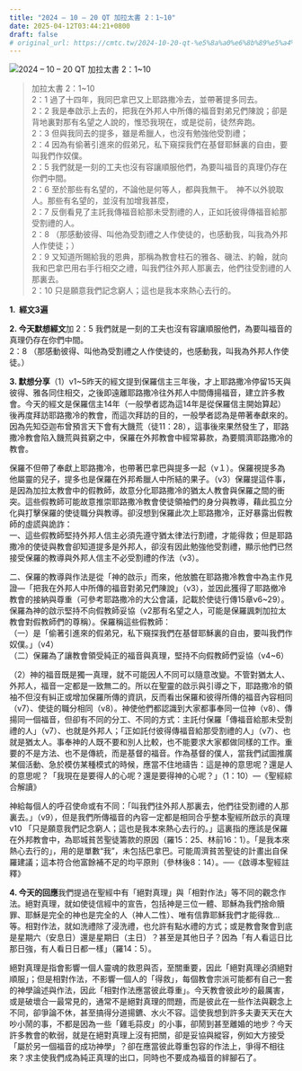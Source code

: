 ```yaml
---
title: "2024 – 10 – 20 QT 加拉太書 2：1~10"
date: 2025-04-12T03:44:21+0800
draft: false
# original_url: https://cmtc.tw/2024-10-20-qt-%e5%8a%a0%e6%8b%89%e5%a4%aa%e6%9b%b8-2%ef%bc%9a110
---
```


![2024 – 10 – 20 QT 加拉太書 2：1\~10](/images/qt.jpg  "2024 – 10 – 20 QT 加拉太書 2：1\~10")

> 加拉太書 2：1\~10  
> 2：1 過了十四年，我同巴拿巴又上耶路撒冷去，並帶著提多同去。  
> 2：2 我是奉啟示上去的，把我在外邦人中所傳的福音對弟兄們陳說；卻是背地裏對那有名望之人說的，惟恐我現在，或是從前，徒然奔跑。  
> 2：3 但與我同去的提多，雖是希臘人，也沒有勉強他受割禮；  
> 2：4 因為有偷著引進來的假弟兄，私下窺探我們在基督耶穌裏的自由，要叫我們作奴僕。  
> 2：5 我們就是一刻的工夫也沒有容讓順服他們，為要叫福音的真理仍存在你們中間。  
> 2：6 至於那些有名望的，不論他是何等人，都與我無干。　神不以外貌取人。那些有名望的，並沒有加增我甚麼，  
> 2：7 反倒看見了主託我傳福音給那未受割禮的人，正如託彼得傳福音給那受割禮的人。  
> 2：8 （那感動彼得、叫他為受割禮之人作使徒的，也感動我，叫我為外邦人作使徒；）  
> 2：9 又知道所賜給我的恩典，那稱為教會柱石的雅各、磯法、約翰，就向我和巴拿巴用右手行相交之禮，叫我們往外邦人那裏去，他們往受割禮的人那裏去。  
> 2：10 只是願意我們記念窮人；這也是我本來熱心去行的。

**1.  經文3遍**

**2. 今天默想經文**加 2：5 我們就是一刻的工夫也沒有容讓順服他們，為要叫福音的真理仍存在你們中間。  
2：8 （那感動彼得、叫他為受割禮之人作使徒的，也感動我，叫我為外邦人作使徒。）

**3. 默想分享**（1）v1\~5昨天的經文提到保羅信主三年後，才上耶路撒冷停留15天與彼得、雅各同住相交，之後即遠離耶路撒冷往外邦人中間傳揚福音，建立許多教會。今天的經文是保羅信主14年（一般學者認為這14年是從保羅信主開始算起）後再度拜訪耶路撒冷的教會，而這次拜訪的目的，一般學者認為是帶著奉獻來的。因為先知亞迦布曾預言天下會有大饑荒（徒11：28），這事後來果然發生了，耶路撒冷教會陷入饑荒與貧窮之中，保羅在外邦教會中經常募款，為要賙濟耶路撒冷的教會。

保羅不但帶了奉獻上耶路撒冷，也帶著巴拿巴與提多一起（v１）。保羅視提多為他屬靈的兒子，提多也是保羅在外邦希臘人中所結的果子。（v3）保羅提這件事，是因為加拉太教會中的假教師，故意分化耶路撒冷的猶太人教會與保羅之間的衝突。這些假教師可能故意推崇耶路撒冷教會使徒領袖們的身分與教導，藉此孤立分化與打擊保羅的使徒職分與教導。卻沒想到保羅此次上耶路撒冷，正好暴露出假教師的虛謊與詭詐：  
一、這些假教師堅持外邦人信主必須先遵守猶太律法行割禮，才能得救；但是耶路撒冷的使徒與教會卻知道提多是外邦人，卻沒有因此勉強他受割禮，顯示他們已然接受保羅的教導與外邦人信主不必受割禮的作法（v3）。

二、保羅的教導與作法是從「神的啟示」而來，他放膽在耶路撒冷教會中為主作見證—「把我在外邦人中所傳的福音對弟兄們陳說」（v3），並因此獲得了耶路撤冷教會的接納與尊重（可參考耶路撒冷的大公會議，記載於使徒行傳15章v6\~29）。保羅為神的啟示堅持不向假教師妥協（v2那有名望之人，可能是保羅諷刺加拉太教會對假教師們的尊稱）。保羅稱這些假教師：  
（一）是「偷著引進來的假弟兄，私下窺探我們在基督耶穌裏的自由，要叫我們作奴僕。」（v4）  
（二）保羅為了讓教會領受純正的福音與真理，堅持不向假教師們妥協（v4\~6）

（2）神的福音既是獨一真理，就不可能因人不同可以隨意改變。不管對猶太人、外邦人，福音一定都是一致無二的。所以在聖靈的啟示與引導之下，耶路撒冷的領袖不但沒有糾正或增加保羅所傳的資訊，反而看出保羅和彼得所傳的福音內容相同（v7）、使徒的職分相同（v8）。神使他們都認識到大家都事奉同一位神（v8）、傳揚同一個福音，但卻有不同的分工、不同的方式：主託付保羅「傳福音給那未受割禮的人」（v7）、也就是外邦人；「正如託付彼得傳福音給那受割禮的人」（v7）、也就是猶太人。事奉神的人既不要和別人比較，也不能要求大家都做同樣的工作。重要的不是方法、也不是傳統，而是基督的福音。作為基督的僕人，當我們試圖推廣某個活動、急於模仿某種模式的時候，應當不住地禱告：這是神的意思呢？還是人的意思呢？「我現在是要得人的心呢？還是要得神的心呢？」（1：10）—《聖經綜合解讀》

神給每個人的呼召使命或有不同：「叫我們往外邦人那裏去，他們往受割禮的人那裏去。」（v9），但是我們所傳福音的內容一定都是相同合乎整本聖經所啟示的真理  
v10 「只是願意我們記念窮人；這也是我本來熱心去行的。」這裏指的應該是保羅在外邦教會中，為耶城貧苦聖徒籌款的原因（羅15：25、林前16：1）。「是我本來熱心去行的」，用的是單數“我”，未包括巴拿巴。可能周濟貧苦聖徒的計畫出自保羅建議；這本符合他富餘補不足的均平原則（參林後8：14）。──《啟導本聖經註釋》

**4. 今天的回應**我們提過在聖經中有「絕對真理」與「相對作法」等不同的觀念作法。絕對真理，就如使徒信經中的宣告，包括神是三位一體、耶穌為我們捨命贖罪、耶穌是完全的神也是完全的人（神人二性）、唯有信靠耶穌我們才能得救…等。相對作法，就如洗禮除了浸洗禮，也允許有點水禮的方式；或是教會聚會到底是星期六（安息日）還是星期日（主日）？甚至是其他日子？因為「有人看這日比那日強，有人看日日都一樣」（羅14：5）。

絕對真理是指會影響一個人靈魂的救恩與否，至關重要，因此「絕對真理必須絕對順服」；但是相對作法，不影響一個人的「得救」，每個教會宗派可能都有自己一套的神學論述與作法，因此「相對作法應當彼此尊重」。今天教會彼此吵的最厲害，或是破壞合一最常見的，通常不是絕對真理的問題，而是彼此在一些作法與觀念上不同，卻爭論不休，甚至搞得分道揚鑣、水火不容。這使我想到許多夫妻天天在大吵小鬧的事，不都是因為一些「雞毛蒜皮」的小事，卻鬧到甚至離婚的地步？今天許多教會的軟弱，就是在絕對真理上沒有把關，卻是妥協與縱容，例如大方接受「屬於另一個福音的成功神學」？卻在應當彼此尊重包容的作法上，爭得不相往來？求主使我們成為純正真理的出口，同時也不要成為福音的絆腳石了。